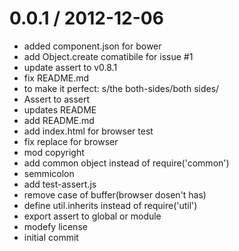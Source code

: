 
0.0.1 / 2012-12-06 
==================

  * added component.json for bower
  * add Object.create comatibile for issue #1
  * update assert to v0.8.1
  * fix README.md
  * to make it perfect: s/the both-sides/both sides/
  * Assert to assert
  * updates README
  * add README.md
  * add index.html for browser test
  * fix replace for browser
  * mod copyright
  * add common object instead of require('common')
  * semmicolon
  * add test-assert.js
  * remove case of buffer(browser dosen't has)
  * define util.inherits instead of require('util')
  * export assert to global or module
  * modefy license
  * initial commit
